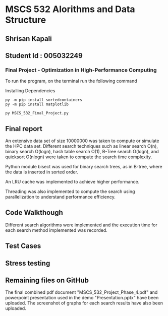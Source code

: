 # MSCS 532 Alorithms and Data Structure

## Shrisan Kapali

## Student Id : 005032249

### Final Project - Optimization in High-Performance Computing

To run the program, on the terminal run the following command

Installing Dependencies

```
py -m pip install sortedcontainers
py -m pip install matplotlib
```

```
py MSCS_532_Final_Project.py
```

## Final report

An extensive data set of size 10000000 was taken to compute or simulate the HPC data set.
Different search techniques such as linear search O(n), binary search O(logn), hash table search O(1), B-Tree search O(logn), and quicksort O(nlogn) were taken to compute the search time complexity.

Python module bisect was used for binary search trees, as in B-tree, where the data is inserted in sorted order.

An LRU cache was implemented to achieve higher performance.

Threading was also implemented to compute the search using parallelization to understand performance efficiency.

## Code Walkthough

Different search algorithms were implemented and the execution time for each search method implemented was recorded.

## Test Cases

## Stress testing

## Remaining files on GitHub

The final combined pdf document "MSCS_532_Project_Phase_4.pdf" and powerpoint presentation used in the demo "Presentation.pptx" have been uploaded. The screenshot of graphs for each search results have also been uploaded.
